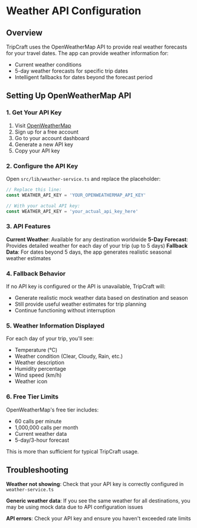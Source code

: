 # Weather API Configuration

## Overview

TripCraft uses the OpenWeatherMap API to provide real weather forecasts for your travel dates. The app can provide weather information for:

- Current weather conditions
- 5-day weather forecasts for specific trip dates
- Intelligent fallbacks for dates beyond the forecast period

## Setting Up OpenWeatherMap API

### 1. Get Your API Key

1. Visit [OpenWeatherMap](https://openweathermap.org/api)
2. Sign up for a free account
3. Go to your account dashboard
4. Generate a new API key
5. Copy your API key

### 2. Configure the API Key

Open `src/lib/weather-service.ts` and replace the placeholder:

```typescript
// Replace this line:
const WEATHER_API_KEY = 'YOUR_OPENWEATHERMAP_API_KEY'

// With your actual API key:
const WEATHER_API_KEY = 'your_actual_api_key_here'
```

### 3. API Features

**Current Weather**: Available for any destination worldwide
**5-Day Forecast**: Provides detailed weather for each day of your trip (up to 5 days)
**Fallback Data**: For dates beyond 5 days, the app generates realistic seasonal weather estimates

### 4. Fallback Behavior

If no API key is configured or the API is unavailable, TripCraft will:
- Generate realistic mock weather data based on destination and season
- Still provide useful weather estimates for trip planning
- Continue functioning without interruption

### 5. Weather Information Displayed

For each day of your trip, you'll see:
- Temperature (°C)
- Weather condition (Clear, Cloudy, Rain, etc.)
- Weather description
- Humidity percentage
- Wind speed (km/h)
- Weather icon

### 6. Free Tier Limits

OpenWeatherMap's free tier includes:
- 60 calls per minute
- 1,000,000 calls per month
- Current weather data
- 5-day/3-hour forecast

This is more than sufficient for typical TripCraft usage.

## Troubleshooting

**Weather not showing**: Check that your API key is correctly configured in `weather-service.ts`

**Generic weather data**: If you see the same weather for all destinations, you may be using mock data due to API configuration issues

**API errors**: Check your API key and ensure you haven't exceeded rate limits